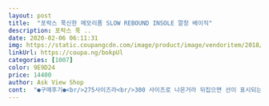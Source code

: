 ```yaml
---
layout: post 
title:  "포락스 푹신한 메모리폼 SLOW REBOUND INSOLE 깔창 베이직" 
description: 포락스 푹 ..
date: 2020-02-06 06:11:31 
img: https://static.coupangcdn.com/image/product/image/vendoritem/2018/11/30/3034870859/dd9bb444-3766-4850-b535-aca3233d4fa0.jpg 
linkUrl: https://coupa.ng/bokpUl 
categories: [1007] 
color: 9E9D24 
price: 14400 
author: Ask View Shop 
cont:  "●구매후기●<br/>275사이즈라<br/>300 사이즈로 나온거라 뒤집으면 선이 표시되는데,  275~280 신는 저는 숫자 10정까지 잘라서 사용하니 딱 맞아요<br/>깔창을 사달라고 하여 검색 후 바로 주문했습니다.<br/><br/>넘 좋았네용<br/>도중에 전화와서 발이 넘 아프다고<br/>동생이 서서일하는 업무로 첫출근했는데<br/>라지로 시켰어요.<br/><br/>메모리폼으로 완전 푹신해요.<br/> 과체중이 되면서 오른발에 족저근막역음이 와서 불편하고 수술까지 고민했는데 그 전에 깔창 효과 있다고해서 구매했어요.<br/> 1주일 됐는데 발 딛을 때마다 엄청 아팠는데 이젠 좀 괜찮은거 같아요.<br/> 지금 신고 있는 신발이 신발깔창이 합쳐진 신발이라 그 위에 깔아서 신발이 살짝 작게 느껴져 답답해도 걸을 때는 편하네요.<br/> 여러개 사서 자주 신는 신발들 깔창으로 넣어놨습니다.<br/><br/>새벽전에와서 2일차때 바로 활용할 수 있어<br/>아치가 더 높았으면 좋겠습니다.<br/><br/>자기 발사이즈에 맞게<br/>잘라쓰면 된다고 해서 어떤 신발에나 잘맞게<br/>저한테는  잘 받쳐주지 못하는 높이네요<br/>조금씩 자르면서 신발안에 넣으면서 사이즈 맞추시는걸 추천합니다.<br/><br/>활용가능한점이 장점인듯요<br/>" 
---
```

